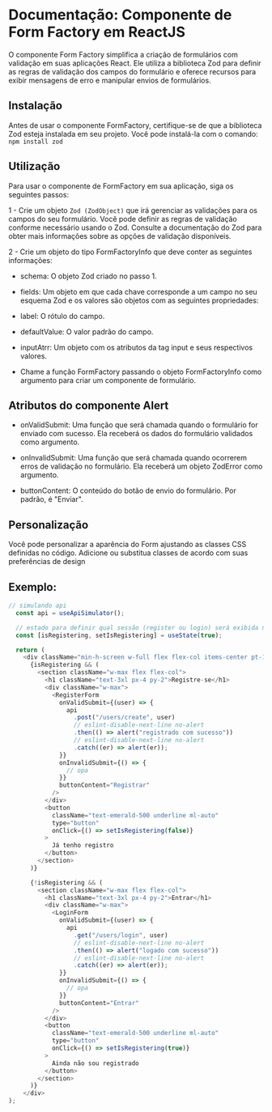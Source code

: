 # Documentação: Componente de Form Factory em ReactJS

O componente Form Factory simplifica a criação de formulários com validação em suas aplicações React. Ele utiliza a biblioteca Zod para definir as regras de validação dos campos do formulário e oferece recursos para exibir mensagens de erro e manipular envios de formulários.

## Instalação

Antes de usar o componente FormFactory, certifique-se de que a biblioteca Zod esteja instalada em seu projeto. Você pode instalá-la com o comando: `npm install zod`

## Utilização 

Para usar o componente de FormFactory em sua aplicação, siga os seguintes passos:

1 - Crie um objeto `Zod (ZodObject)` que irá gerenciar as validações para os campos do seu formulário. Você pode definir as regras de validação conforme necessário usando o Zod. Consulte a documentação do Zod para obter mais informações sobre as opções de validação disponíveis.

2 - Crie um objeto do tipo FormFactoryInfo que deve conter as seguintes informações:

- schema: O objeto Zod criado no passo 1.

- fields: Um objeto em que cada chave corresponde a um campo no seu esquema Zod e os valores são objetos com as seguintes propriedades:

- label: O rótulo do campo.

- defaultValue: O valor padrão do campo.

- inputAtrr: Um objeto com os atributos da tag input e seus respectivos valores.

- Chame a função FormFactory passando o objeto FormFactoryInfo como argumento para criar um componente de formulário.


## Atributos do componente Alert

- onValidSubmit: Uma função que será chamada quando o formulário for enviado com sucesso. Ela receberá os dados do formulário validados como argumento.

- onInvalidSubmit: Uma função que será chamada quando ocorrerem erros de validação no formulário. Ela receberá um objeto ZodError como argumento.

- buttonContent: O conteúdo do botão de envio do formulário. Por padrão, é "Enviar".

## Personalização

Você pode personalizar a aparência do Form ajustando as classes CSS definidas no código. Adicione ou substitua classes de acordo com suas preferências de design
## Exemplo:

```js
// simulando api
  const api = useApiSimulator();

  // estado para definir qual sessão (register ou login) será exibida na página
  const [isRegistering, setIsRegistering] = useState(true);

  return (
    <div className="min-h-screen w-full flex flex-col items-center pt-10 bg-zinc-800 text-white">
      {isRegistering && (
        <section className="w-max flex flex-col">
          <h1 className="text-3xl px-4 py-2">Registre-se</h1>
          <div className="w-max">
            <RegisterForm
              onValidSubmit={(user) => {
                api
                  .post("/users/create", user)
                  // eslint-disable-next-line no-alert
                  .then(() => alert("registrado com sucesso"))
                  // eslint-disable-next-line no-alert
                  .catch((er) => alert(er));
              }}
              onInvalidSubmit={() => {
                // opa
              }}
              buttonContent="Registrar"
            />
          </div>
          <button
            className="text-emerald-500 underline ml-auto"
            type="button"
            onClick={() => setIsRegistering(false)}
          >
            Já tenho registro
          </button>
        </section>
      )}

      {!isRegistering && (
        <section className="w-max flex flex-col">
          <h1 className="text-3xl px-4 py-2">Entrar</h1>
          <div className="w-max">
            <LoginForm
              onValidSubmit={(user) => {
                api
                  .get("/users/login", user)
                  // eslint-disable-next-line no-alert
                  .then(() => alert("logado com sucesso"))
                  // eslint-disable-next-line no-alert
                  .catch((er) => alert(er));
              }}
              onInvalidSubmit={() => {
                // opa
              }}
              buttonContent="Entrar"
            />
          </div>
          <button
            className="text-emerald-500 underline ml-auto"
            type="button"
            onClick={() => setIsRegistering(true)}
          >
            Ainda não sou registrado
          </button>
        </section>
      )}
    </div>
);
```

